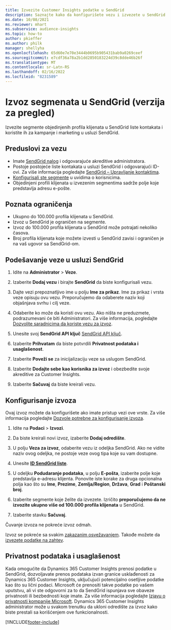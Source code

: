 ```yaml
---
title: Izvezite Customer Insights podatke u SendGrid
description: Saznajte kako da konfigurišete vezu i izvezete u SendGrid.
ms.date: 10/08/2021
ms.reviewer: mhart
ms.subservice: audience-insights
ms.topic: how-to
author: pkieffer
ms.author: philk
manager: shellyha
ms.openlocfilehash: 65d60e7e70e3444b0695b905431bab9a0269ceef
ms.sourcegitcommit: e7cdf36a78a2b1dd2850183224d39c8dde46b26f
ms.translationtype: MT
ms.contentlocale: sr-Latn-RS
ms.lasthandoff: 02/16/2022
ms.locfileid: "8231589"
---
```

# <a name="export-segments-to-sendgrid-preview"></a>Izvoz segmenata u SendGrid (verzija za pregled)

Izvezite segmente objedinjenih profila klijenata u SendGrid liste kontakata i koristite ih za kampanje i marketing u usluzi SendGrid. 

## <a name="prerequisites-for-a-connection"></a>Preduslovi za vezu

-   Imate [SendGrid nalog](https://sendgrid.com/) i odgovarajuće akreditive administratora.
-   Postoje postojeće liste kontakata u usluzi SendGrid i odgovarajući ID-ovi. Za više informacija pogledajte [SendGrid – Upravljanje kontaktima](https://sendgrid.com/docs/ui/managing-contacts/create-and-manage-contacts/#manage-contacts).
-   [Konfigurisali ste segmente](segments.md) u uvidima o korisnicima.
-   Objedinjeni profili klijenata u izvezenim segmentima sadrže polje koje predstavlja adresu e-pošte.

## <a name="known-limitations"></a>Poznata ograničenja

- Ukupno do 100.000 profila klijenata u SendGrid.
- Izvoz u SendGrid je ograničen na segmente.
- Izvoz do 100.000 profila klijenata u SendGrid može potrajati nekoliko časova. 
- Broj profila klijenata koje možete izvesti u SendGrid zavisi i ograničen je na vaš ugovor sa SendGrid-om.

## <a name="set-up-connection-to-sendgrid"></a>Podešavanje veze u usluzi SendGrid

1. Idite na **Administrator** > **Veze**.

1. Izaberite **Dodaj vezu** i birajte **SendGrid** da biste konfigurisali vezu.

1. Dajte vezi prepoznatljivo ime u polju **Ime za prikaz**. Ime za prikaz i vrsta veze opisuju ovu vezu. Preporučujemo da odaberete naziv koji objašnjava svrhu i cilj veze.

1. Odaberite ko može da koristi ovu vezu. Ako ništa ne preduzmete, podrazumevani će biti Administratori. Za više informacija, pogledajte [Dozvolite saradnicima da koriste vezu za izvoz](connections.md#allow-contributors-to-use-a-connection-for-exports).

1. Unesite svoj **SendGrid API ključ** [SendGrid API ključ](https://sendgrid.com/docs/ui/account-and-settings/api-keys/).

1. Izaberite **Prihvatam** da biste potvrdili **Privatnost podataka i usaglašenost**.

1. Izaberite **Poveži se** za inicijalizaciju veze sa uslugom SendGrid.

1. Izaberite **Dodajte sebe kao korisnika za izvoz** i obezbedite svoje akreditive za Customer Insights.

1. Izaberite **Sačuvaj** da biste kreirali vezu.

## <a name="configure-an-export"></a>Konfigurisanje izvoza

Ovaj izvoz možete da konfigurišete ako imate pristup vezi ove vrste. Za više informacija pogledajte [Dozvole potrebne za konfigurisanje izvoza](export-destinations.md#set-up-a-new-export).

1. Idite na **Podaci** > **Izvozi**.

1. Da biste kreirali novi izvoz, izaberite **Dodaj odredište**.

1. U polju **Veza za izvoz**, odaberite vezu iz odeljka SendGrid. Ako ne vidite naziv ovog odeljka, ne postoje veze ovog tipa koje su vam dostupne.

1. Unesite **[ID SendGrid liste](https://sendgrid.com/docs/ui/managing-contacts/create-and-manage-contacts/#manage-contacts)**.

1. U odeljku **Podudaranje podataka**, u polju **E-pošta**, izaberite polje koje predstavlja e-adresu klijenta. Ponovite iste korake za druga opcionalna polja kao što su **Ime**, **Prezime**, **Zemlja/Region**, **Država**, **Grad** i **Poštanski broj**.

1. Izaberite segmente koje želite da izvezete. Izričito **preporučujemo da ne izvozite ukupno više od 100.000 profila klijenata** u SendGrid. 

1. Izaberite stavku **Sačuvaj**.

Čuvanje izvoza ne pokreće izvoz odmah.

Izvoz se pokreće sa svakim [zakazanim osvežavanjem](system.md#schedule-tab). Takođe možete da [izvezete podatke na zahtev](export-destinations.md#run-exports-on-demand). 

## <a name="data-privacy-and-compliance"></a>Privatnost podataka i usaglašenost

Kada omogućite da Dynamics 365 Customer Insights prenosi podatke u SendGrid, dozvoljavate prenos podataka izvan granice usklađenosti za Dynamics 365 Customer Insights, uključujući potencijalno osetljive podatke kao što su lični podaci. Microsoft će prenositi takve podatke po vašem uputstvu, ali vi ste odgovorni za to da SendGrid ispunjava sve obaveze privatnosti ili bezbednosti koje imate. Za više informacija pogledajte [Izjavu o privatnosti kompanije Microsoft](https://go.microsoft.com/fwlink/?linkid=396732).
Dynamics 365 Customer Insights administrator može u svakom trenutku da ukloni odredište za izvoz kako biste prestali sa korišćenjem ove funkcionalnosti.


[!INCLUDE[footer-include](../includes/footer-banner.md)]
